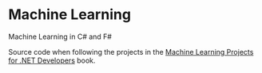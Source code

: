 # Machine Learning

Machine Learning in C# and F#

Source code when following the projects in the [Machine Learning Projects for .NET Developers][ml] book.

[ml]: https://www.amazon.co.uk/Machine-Learning-Projects-NET-Developers/dp/1430267674/ref=sr_1_3
